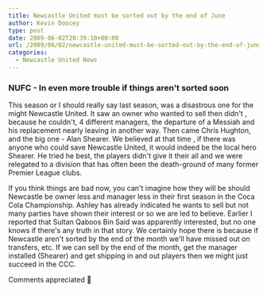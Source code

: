 ```yaml
---
title: Newcastle United must be sorted out by the end of June
author: Kevin Doocey
type: post
date: 2009-06-02T20:39:10+00:00
url: /2009/06/02/newcastle-united-must-be-sorted-out-by-the-end-of-june/
categories:
  - Newcastle United News
---
```


### NUFC - In even more trouble if things aren't sorted soon

This season or I should really say last season, was a disastrous one for the might Newcastle United. It saw an owner who wanted to sell then didn't , because he couldn't, 4 different managers, the departure of a Messiah and his replacement nearly leaving in another way. Then came Chris Hughton, and the big one - Alan Shearer. We believed at that time , if there was anyone who could save Newcastle United, it would indeed be the local hero Shearer. He tried he best, the players didn't give it their all and we were relegated to a division that has often been the death-ground of many former Premier League clubs.

If you think things are bad now, you can't imagine how they will be should Newcastle be owner less and manager less in their first season in the Coca Cola Championship. Ashley has already indicated he wants to sell but not many parties have shown their interest or so we are led to believe. Earlier I reported that Sultan Qaboos Bin Said was apparently interested, but no one knows if there's any truth in that story. We certainly hope there is because if Newcastle aren't sorted by the end of the month we'll have missed out on transfers, etc. If we can sell by the end of the month, get the manager installed (Shearer) and get shipping in and out players then we might just succeed in the CCC.

Comments appreciated 🙂
